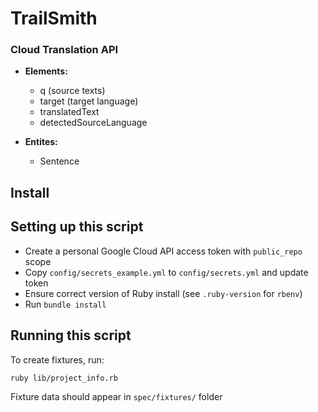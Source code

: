 # TrailSmith

### Cloud Translation API

- **Elements:**
    - q (source texts)
    - target (target language)
    - translatedText
    - detectedSourceLanguage

- **Entites:**
    - Sentence

## Install

## Setting up this script

- Create a personal Google Cloud API access token with `public_repo` scope
- Copy `config/secrets_example.yml` to `config/secrets.yml` and update token
- Ensure correct version of Ruby install (see `.ruby-version` for `rbenv`)
- Run `bundle install`

## Running this script

To create fixtures, run:

```shell
ruby lib/project_info.rb
```

Fixture data should appear in `spec/fixtures/` folder

